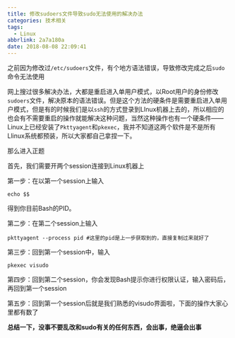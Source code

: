 ```yaml
---
title: 修改sudoers文件导致sudo无法使用的解决办法
categories: 技术相关
tags:
  - Linux
abbrlink: 2a7a180a
date: 2018-08-08 22:09:41
---
```


之前因为修改过`/etc/sudoers`文件，有个地方语法错误，导致修改完成之后`sudo`命令无法使用

网上搜过很多解决办法，大都是重启进入单用户模式，以Root用户的身份修改`sudoers`文件，解决原本的语法错误。但是这个方法的硬条件是需要重启进入单用户模式，但是有的时候我们是以`ssh`的方式登录到LInux机器上去的，所以相应的也会有不需要重启的操作就能解决这种问题，当然这种操作也有一个硬条件——Linux上已经安装了`Pkttyagent`和`pkexec`，我并不知道这两个软件是不是所有Llinux系统都预装，所以大家都自己拿捏一下。

那么进入正题

首先，我们需要开两个session连接到Linux机器上

第一步：在以第一个session上输入

```shell
echo $$
```

得到你目前Bash的PID。

第二步：在第二个session上输入

```shell
pkttyagent --process pid #这里的pid是上一步获取到的，直接复制过来就好了
```

第三步：回到第一个session中，输入

```shell
pkexec visudo
```

第四步：回到第二个session，你会发现Bash提示你进行权限认证，输入密码后，再回到第一个session

第五步：回到第一个session后就是我们熟悉的visudo界面啦，下面的操作大家心里都有数了



**总结一下，没事不要乱改和sudo有关的任何东西，会出事，绝逼会出事**
